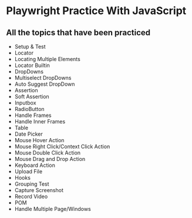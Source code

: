 # **Playwright Practice With JavaScript**
## All the topics that have been practiced
- Setup & Test
- Locator
- Locating Multiple Elements
- Locator Builtin
- DropDowns
- Multiselect DropDowns
- Auto Suggest DropDown
- Assertion
- Soft Assertion
- Inputbox
- RadioButton
- Handle Frames
- Handle Inner Frames
- Table
- Date Picker
- Mouse Hover Action
- Mouse Right Click/Context Click Action
- Mouse Double Click Action
- Mouse Drag and Drop Action
- Keyboard Action
- Upload File
- Hooks
- Grouping Test
- Capture Screenshot
- Record Video
- POM
- Handle Multiple Page/Windows
